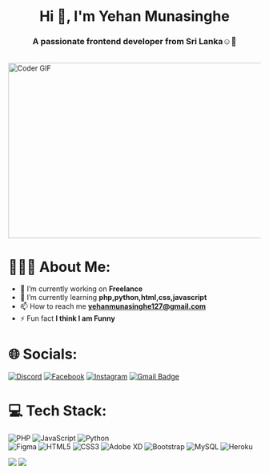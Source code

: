 <h1 align="center">Hi 👋, I'm Yehan Munasinghe</h1>
<h3 align="center"> A passionate frontend developer from Sri Lanka☺️💖</h3><br/>
<img alt="Coder GIF" height=350 width=1050 src="https://thumbs.gfycat.com/EvilNextDevilfish-small.gif" />

# 🧑🏻‍💻 About Me:
- 🔭 I’m currently working on **Freelance**
- 🌱 I’m currently learning **php,python,html,css,javascript**
- 📫 How to reach me **yehanmunasinghe127@gmail.com**
- ⚡ Fun fact **I think I am Funny**

# 🌐 Socials:
[![Discord](https://img.shields.io/badge/Discord-%237289DA.svg?logo=discord&logoColor=white)](https://discord.gg/ItzmeYehan#7734) 
[![Facebook](https://img.shields.io/badge/Facebook-%231877F2.svg?logo=Facebook&logoColor=white)](https://www.facebook.com/YehanMunasinghe)
[![Instagram](https://img.shields.io/badge/Instagram-%23E4405F.svg?logo=Instagram&logoColor=white)](https://instagram.com/yehan_munasinghe_) 
[![Gmail Badge](https://img.shields.io/badge/Gmail-c14438?style=flat-square&logo=Gmail&logoColor=white&link=yehanmunasinghe127@gmail.com)](mailto:yehanmunasinghe127@gmail.com)<br/>

# 💻 Tech Stack:
![PHP](https://img.shields.io/badge/-php-000000?style=flat&logo=php)
![JavaScript](https://img.shields.io/badge/-javascript-000000?style=flat&logo=javascript) 
![Python](https://img.shields.io/badge/-Python-000000?style=flat&logo=python)	
![Figma](https://img.shields.io/badge/-Figma-000000?style=flat&logo=Figma) 
![HTML5](https://img.shields.io/badge/-HTML5-000000?style=flat&logo=HTML5)
![CSS3](https://img.shields.io/badge/-CSS3-000000?style=flat&logo=CSS3) 
![Adobe XD](https://img.shields.io/badge/Adobe%20XD-000000?style=flat&logo=Adobe%20XD) 
![Bootstrap](https://img.shields.io/badge/-Bootstrap-000000?style=flat&logo=bootstrap)
![MySQL](https://img.shields.io/badge/-MySQL-000000?style=flat&logo=MySQL)
![Heroku](https://img.shields.io/badge/-Heroku-000000?style=flat&logo=heroku)

![](https://github-readme-stats.vercel.app/api?username=YehanMunasinghe01&theme=radical&hide_border=false&include_all_commits=false&count_private=false)
![](https://github-readme-streak-stats.herokuapp.com/?user=YehanMunasinghe01&theme=radical&hide_border=false)<br/>


